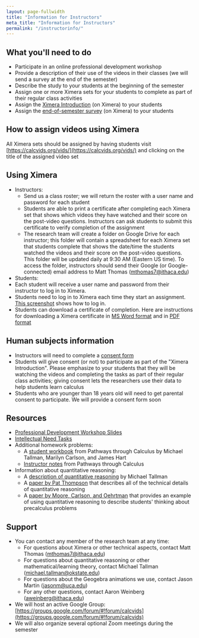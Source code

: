 ```yaml
---
layout: page-fullwidth
title: "Information for Instructors"
meta_title: "Information for Instructors"
permalink: "/instructorinfo/"
---
```


What you'll need to do
-----------------------
- Participate in an online professional development workshop
- Provide a description of their use of the videos in their classes (we will send a survey at the end of the semester)
- Describe the study to your students at the beginning of the semester
- Assign one or more Ximera sets for your students to complete as part of their regular class activities
- Assign the [Ximera Introduction](https://ximera.osu.edu/calcvids2019/intro/intro) (on Ximera) to your students
- Assign the [end-of-semester survey](https://ximera.osu.edu/calcvids2019/survey/survey) (on Ximera) to your students

How to assign videos using Ximera
----------------------------------
All Ximera sets should be assigned by having students visit [https://calcvids.org/vids/](https://calcvids.org/vids/) and clicking on the title of the assigned video set

Using Ximera
---------------
 - Instructors:
   - Send us a class roster; we will return the roster with a user name and password for each student
   - Students are able to print a certificate after completing each Ximera set that shows which videos they have watched and their score on the post-video questions. Instructors can ask students to submit this certificate to verify completion of the assignment
   - The research team will create a folder on Google Drive for each instructor; this folder will contain a spreadsheet for each Ximera set that students complete that shows the date/time the students watched the videos and their score on the post-video questions. This folder will be updated daily at 9:30 AM (Eastern US time). To access the folder, instructors should send their Google (or Google-connected) email address to Matt Thomas (<mthomas7@ithaca.edu>)
 - Students:
  - Each student will receive a user name and password from their instructor to log in to Ximera.
  - Students need to log in to Ximera each time they start an assignment. [This screenshot](Logging_in_to_Ximera.png) shows how to log in.
  - Students can download a certificate of completion. Here are instructions for downloading a Ximera certificate in [MS Word format](Ximera_Certificate_Instructions.docx) and in [PDF format](Ximera_Certificate_Instructions.docx)


Human subjects information
--------------------------
- Instructors will need to complete a [consent form](Instructor_Informed_Consent-Fillable.pdf)
- Students will give consent (or not) to participate as part of the "Ximera Introduction". Please emphasize to your students that they will be watching the videos and completing the tasks as part of their regular class activities; giving consent lets the researchers use their data to help students learn calculus
- Students who are younger than 18 years old will need to get parental consent to participate. We will provide a consent form soon

Resources
---------
- [Professional Development Workshop Slides](Professional_Development.pptx)
- [Intellectual Need Tasks](Intellectual_Need_Tasks.docx)
- Additional homework problems:
  - A [student workbook](Pathways_Calculus_Student.pdf) from Pathways through Calculus by Michael Tallman, Marilyn Carlson, and James Hart
  - [Instructor notes](Pathways_Calculus_Instructor.pdf) from Pathways through Calculus
- Information about quantitative reasoning:
  - A [description of quantitative reasoning](Quantitative_and_Covariational_Reasoning.pdf) by Michael Tallman
  - A [paper by Pat Thompson](http://bit.ly/18OpUu0) that describes all of the technical details of quantitative reasoning
  - A [paper by Moore, Carlson, and Oehrtman](http://sigmaa.maa.org/rume/crume2009/Moore1_LONG.pdf) that provides an example of using quantitative reasoning to describe students' thinking about precalculus problems

Support
-------
- You can contact any member of the research team at any time:
  - For questions about Ximera or other technical aspects, contact Matt Thomas (<mthomas7@ithaca.edu>)
  - For questions about quantitative reasoning or other mathematical/learning theory, contact Michael Tallman (<michael.tallman@okstate.edu>)
  - For questions about the Geogebra animations we use, contact Jason Martin (<jasonm@uca.edu>)
  - For any other questions, contact Aaron Weinberg (<aweinberg@ithaca.edu>)
- We will host an active Google Group: [https://groups.google.com/forum/#!forum/calcvids](https://groups.google.com/forum/#!forum/calcvids)
- We will also organize several optional Zoom meetings during the semester
